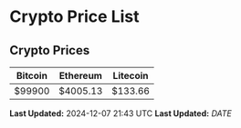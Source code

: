 # Crypto Price List

## Crypto Prices
| Bitcoin | Ethereum | Litecoin |
| ------- | -------- | -------- |
| $99900 | $4005.13 | $133.66 |
**Last Updated:** 2024-12-07 21:43 UTC
**Last Updated:** $DATE$
